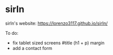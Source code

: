 # sirIn
sirIn's website: https://lorenzo3117.github.io/sirIn/

To do: 
- fix tablet sized screens #title (h1 + p) margin
- add a contact form
